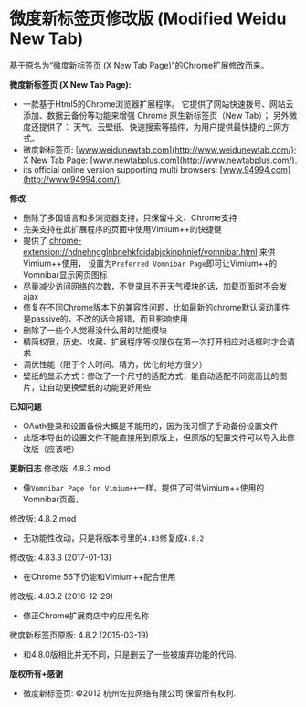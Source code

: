 微度新标签页修改版 (Modified Weidu New Tab)
=============================
基于原名为“微度新标签页 (X New Tab Page)”的Chrome扩展修改而来。

__微度新标签页 (X New Tab Page):__
* 一款基于Html5的Chrome浏览器扩展程序。
  它提供了网站快速拨号、网站云添加、数据云备份等功能来增强 Chrome
    原生新标签页（New Tab）；
  另外微度还提供了：
    天气、云壁纸、快速搜索等插件，为用户提供最快捷的上网方式。
* 微度新标签页: [www.weidunewtab.com](http://www.weidunewtab.com/);
    X New Tab Page: [www.newtabplus.com](http://www.newtabplus.com/).
* its official online version supporting multi browsers:
    [www.94994.com](http://www.94994.com/).

__修改__
* 删除了多国语言和多浏览器支持，只保留中文、Chrome支持
* 完美支持在此扩展程序的页面中使用Vimium++的快捷键
* 提供了
    [chrome-extension://hdnehngglnbnehkfcidabjckinphnief/vomnibar.html](chrome-extension://hdnehngglnbnehkfcidabjckinphnief/vomnibar.html)
    来供Vimium++使用，
  设置为`Preferred Vomnibar Page`即可让Vimium++的Vomnibar显示网页图标
* 尽量减少访问网络的次数，不登录且不开天气模块的话，加载页面时不会发ajax
* 修复在不同Chrome版本下的兼容性问题，比如最新的chrome默认滚动事件是passive的，不改的话会报错，而且影响使用
* 删除了一些个人觉得没什么用的功能模块
* 精简权限，历史、收藏、扩展程序等权限仅在第一次打开相应对话框时才会请求
* 调优性能（限于个人时间、精力，优化的地方很少）
* 壁纸的显示方式：修改了一个尺寸的适配方式，能自动适配不同宽高比的图片，让自动更换壁纸的功能更好用些

__已知问题__
* OAuth登录和设置备份大概是不能用的，因为我习惯了手动备份设置文件
* 此版本导出的设置文件不能直接用到原版上，但原版的配置文件可以导入此修改版（应该吧）

__更新日志__
修改版: 4.8.3 mod
* 像`Vomnibar Page for Vimium++`一样，提供了可供Vimium++使用的Vomnibar页面，

修改版: 4.8.2 mod
* 无功能性改动，只是将版本号里的`4.83`修复成`4.8.2`

修改版: 4.83.3 (2017-01-13)
* 在Chrome 56下仍能和Vimium++配合使用

修改版: 4.83.2 (2016-12-29)
* 修正Chrome扩展商店中的应用名称

微度新标签页原版: 4.8.2 (2015-03-19)
* 和4.8.0版相比并无不同，只是删去了一些被废弃功能的代码.

__版权所有+感谢__
* 微度新标签页: ©2012 杭州佐拉网络有限公司 保留所有权利.

